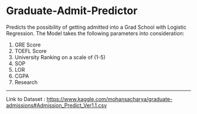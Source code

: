 # Graduate-Admit-Predictor
Predicts the possibility of getting admitted into a Grad School with Logistic Regression.
The Model takes the following parameters into consideration:
1. GRE Score
2. TOEFL Score
3. University Ranking on a scale of (1-5)
4. SOP 
5. LOR
6. CGPA
7. Research
---
Link to Dataset : <https://www.kaggle.com/mohansacharya/graduate-admissions#Admission_Predict_Ver1.1.csv>
